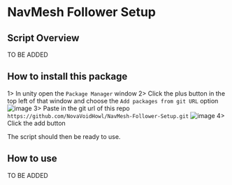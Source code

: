 # NavMesh Follower Setup

## Script Overview

TO BE ADDED

## How to install this package

1> In unity open the `Package Manager` window
2> Click the plus button in the top left of that window and choose the `Add packages from git URL` option
![image](https://github.com/NovaVoidHowl/Mesh-Bone-Rebind/assets/31048789/66eaec96-322e-46ac-811d-353f8209198c)
3> Paste in the git url of this repo `https://github.com/NovaVoidHowl/NavMesh-Follower-Setup.git`
![image](https://github.com/NovaVoidHowl/Mesh-Bone-Rebind/assets/31048789/de07970b-7649-4789-aa7b-fc2a00622551)
4> Click the add button

The script should then be ready to use.

## How to use

TO BE ADDED
